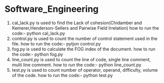 # Software_Engineering
1. cal_lack.py is used to find the Lack of cohesion(Chidamber and Kemerer,Henderson-Sellers and Pairwise Field Irrelation)
   how to run the code:- python cal_lack.py <filename>
2. control.py is used to count the number of control statement used in the file.
   how to run the code:- pytjon control.py <filename>
3. fog.py is used to calculate the FOG index of the document.
   how to run the code:- python fog.py <document>
4. line_count.py is used to count the line of code, single line comment, multi line comment.
   how to run the code:- python line_count.py
5. test.py is used to count number of operator, operand, difficulty, volume of the code.
   how to run the code:- python test.py <filename>

